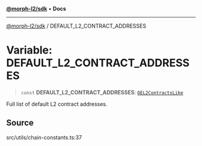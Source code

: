 [**@morph-l2/sdk**](../README.md) • **Docs**

***

[@morph-l2/sdk](../globals.md) / DEFAULT\_L2\_CONTRACT\_ADDRESSES

# Variable: DEFAULT\_L2\_CONTRACT\_ADDRESSES

> `const` **DEFAULT\_L2\_CONTRACT\_ADDRESSES**: [`OEL2ContractsLike`](../type-aliases/OEL2ContractsLike.md)

Full list of default L2 contract addresses.

## Source

src/utils/chain-constants.ts:37
